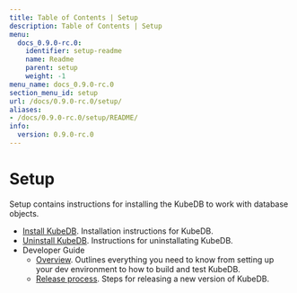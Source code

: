 ```yaml
---
title: Table of Contents | Setup
description: Table of Contents | Setup
menu:
  docs_0.9.0-rc.0:
    identifier: setup-readme
    name: Readme
    parent: setup
    weight: -1
menu_name: docs_0.9.0-rc.0
section_menu_id: setup
url: /docs/0.9.0-rc.0/setup/
aliases:
- /docs/0.9.0-rc.0/setup/README/
info:
  version: 0.9.0-rc.0
---
```


# Setup

Setup contains instructions for installing the KubeDB to work with database objects.

- [Install KubeDB](/docs/0.9.0-rc.0/setup/install). Installation instructions for KubeDB.
- [Uninstall KubeDB](/docs/0.9.0-rc.0/setup/uninstall). Instructions for uninstallating KubeDB.
- Developer Guide
  - [Overview](/docs/0.9.0-rc.0/setup/developer-guide/overview). Outlines everything you need to know from setting up your dev environment to how to build and test KubeDB.
  - [Release process](/docs/0.9.0-rc.0/setup/developer-guide/release). Steps for releasing a new version of KubeDB.
